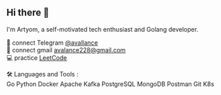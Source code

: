 ## Hi there 👋

I'm Artyom, a self-motivated tech enthusiast and Golang developer.

💬 connect Telegram [@avallance](https://t.me/avallance)  
💬 connect gmail avalance228@gmail.com  
💻 practice [LeetCode](https://leetcode.com/u/Avalance-rl/)  

🛠  Languages and Tools :  
Go Python Docker  Apache Kafka  PostgreSQL  MongoDB  Postman  Git  K8s
